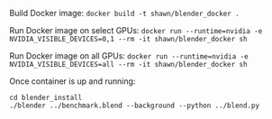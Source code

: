Build Docker image:
`docker build -t shawn/blender_docker .`

Run Docker image on select GPUs:
`docker run --runtime=nvidia -e NVIDIA_VISIBLE_DEVICES=0,1 --rm -it shawn/blender_docker sh`

Run Docker image on all GPUs:
`docker run --runtime=nvidia -e NVIDIA_VISIBLE_DEVICES=all --rm -it shawn/blender_docker sh`

Once container is up and running:

    cd blender_install
    ./blender ../benchmark.blend --background --python ../blend.py


